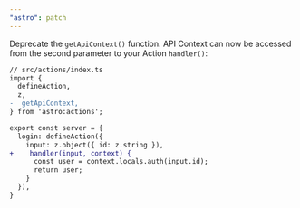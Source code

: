 ```yaml
---
"astro": patch
---
```


Deprecate the `getApiContext()` function. API Context can now be accessed from the second parameter to your Action `handler()`:

```diff
// src/actions/index.ts
import {
  defineAction,
  z,
-  getApiContext,
} from 'astro:actions';

export const server = {
  login: defineAction({
    input: z.object({ id: z.string }),
+    handler(input, context) {
      const user = context.locals.auth(input.id);
      return user;
    }
  }),
}
```
